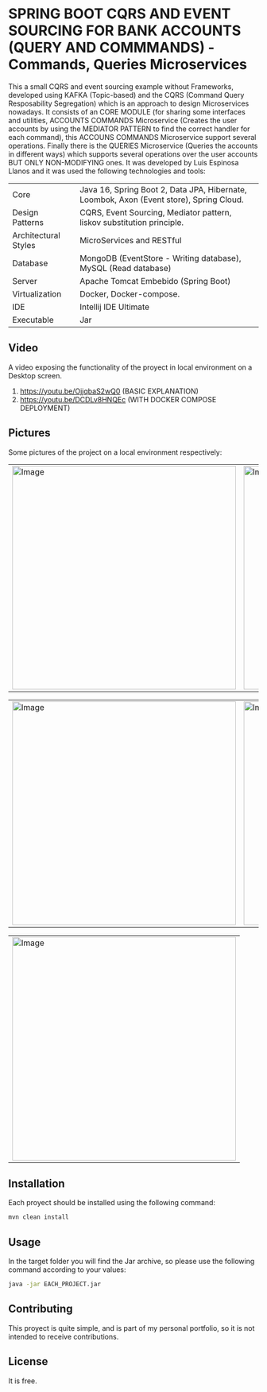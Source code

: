 # SPRING BOOT CQRS AND EVENT SOURCING FOR BANK ACCOUNTS (QUERY AND COMMMANDS) - Commands, Queries Microservices

This a small CQRS and event sourcing example without Frameworks, developed using KAFKA (Topic-based) and the CQRS 
(Command Query Resposability Segregation) which is an approach to design Microservices nowadays. It consists of an CORE MODULE (for sharing 
some interfaces and utilities, ACCOUNTS COMMANDS Microservice (Creates the user accounts by using the MEDIATOR PATTERN to find the 
correct handler for each command), this ACCOUNS COMMANDS Microservice support several operations. Finally there is the QUERIES 
Microservice (Queries the accounts in different ways) which supports several operations over the user accounts BUT ONLY NON-MODIFYING
ones. It was developed by Luis Espinosa Llanos and it was used the following technologies and tools: 

<table style="width:100%">
  <tr>
    <td>
  	Core	
    </td>
    <td>
  	Java 16, Spring Boot 2, Data JPA, Hibernate, Loombok, Axon (Event store), Spring Cloud.
    </td>
  </tr>
  <tr>
    <td>
  	Design Patterns	
    </td>
    <td>
  	CQRS, Event Sourcing, Mediator pattern, liskov substitution principle.
    </td>
  </tr>
  <tr>
    <td>
  	Architectural Styles
    </td>
    <td>
  	MicroServices and RESTful
    </td>
  </tr>
  <tr>
    <td>
  	Database	
    </td>
    <td>
  	MongoDB (EventStore - Writing database), MySQL (Read database)
    </td>
  </tr>
  <tr>
    <td>
  	Server	
    </td>
    <td>
  	Apache Tomcat Embebido (Spring Boot)
    </td>
  </tr>
  <tr>
    <td>
  	Virtualization	
    </td>
    <td>
  	Docker, Docker-compose.
    </td>
  </tr>
  <tr>
    <td>
  	IDE	
    </td>
    <td>
  	Intellij IDE Ultimate
    </td>
  </tr>
  <tr>
    <td>
  	Executable	
    </td>
    <td>
  	Jar
    </td>
  </tr>
</table>


## Video
A video exposing the functionality of the proyect in local environment on a Desktop screen.

1. https://youtu.be/OjjqbaS2wQ0 (BASIC EXPLANATION)
2. https://youtu.be/DCDLv8HNQEc (WITH DOCKER COMPOSE DEPLOYMENT)

## Pictures
Some pictures of the project on a local environment respectively:


<table style="width:100%">
  <tr>
    <td>
  		<img width="450" alt="Image" src="https://user-images.githubusercontent.com/56041525/171030908-44eeddee-658d-45de-945c-352d3b4fb919.png">
	  </td>
    <td>
  	<img width="450" alt="Image" src="https://user-images.githubusercontent.com/56041525/171030942-c79b09c3-266d-483d-88ca-70b289e478ff.PNG">
    </td>
  </tr>
</table>

<table style="width:100%">
  <tr>
    <td>
  		<img width="450" alt="Image" src="https://user-images.githubusercontent.com/56041525/171030982-2850a5bd-d16c-4a24-8235-8b0f027bd158.PNG">
	  </td>
    <td>
  	<img width="450" alt="Image" src="https://user-images.githubusercontent.com/56041525/171031010-8c8db80f-4603-4e33-86b9-7ba8a86c766f.PNG">
    </td>
  </tr>
</table>



<table style="width:100%">
  <tr>
    <td>
  		<img width="450" alt="Image" src="https://user-images.githubusercontent.com/56041525/171031031-9df2375f-9c91-43e8-be92-cfe300cc8b1e.PNG">
  </tr>
</table>

## Installation

Each proyect should be installed using the following command:
```bash
mvn clean install
```

## Usage
In the target folder you will find the Jar archive, so please use the following command according to your values:

```bash
java -jar EACH_PROJECT.jar
```

## Contributing
This proyect is quite simple, and is part of my personal portfolio, so it is not intended to receive contributions.


## License
It is free.
